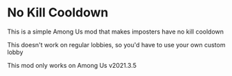 # No Kill Cooldown

This is a simple Among Us mod that makes imposters have no kill cooldown

This doesn't work on regular lobbies, so you'd have to use your own custom lobby

This mod only works on Among Us v2021.3.5
